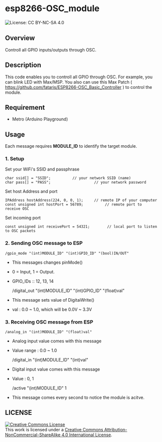 # esp8266-OSC_module
![License: CC BY-NC-SA 4.0](https://img.shields.io/badge/License-CC%20BY--NC--SA%204.0-lightgrey.svg)　　

## Overview
Controll all GPIO inputs/outputs through OSC.

## Description
This code enables you to controll all GPIO through OSC. For example, you can blink LED with Max/MSP. You also can use this Max Patch ( https://github.com/fataris/ESP8266-OSC_Basic_Controller ) to control the module.

## Requirement
- Metro (Arduino Playground)

## Usage
Each message requires __MODULE_ID__ to identify the target module.


### 1. Setup
Set your WiFi's SSID and passphrase

    char ssid[] = "SSID";          // your network SSID (name)  
    char pass[] = "PASS";                    // your network password

Set host Address and port

    IPAddress hostAddress(224, 0, 0, 1);     // remote IP of your computer
    const unsigned int hostPort = 56789;          // remote port to receive OSC

Set incoming port

    const unsigned int receivePort = 54321;        // local port to listen to OSC packets

### 2. Sending OSC message to ESP  

    /gpio_mode "(int)MODULE_ID" "(int)GPIO_ID" "(bool)IN/OUT"

* This messages changes pinMode()
* 0 = Input, 1 = Output.  
* GPIO_IDs :: 12, 13, 14  


    /digital_out "(int)MODULE_ID" "(int)GPIO_ID" "(float)val"

* This message sets value of DigitaiWrite()  
* val : 0.0 ~ 1.0, which will be 0.0V ~ 3.3V  

### 3. Receiving OSC message from ESP  

    /analog_in "(int)MODULE_ID" "(float)val"
* Analog input value comes with this message
* Value range : 0.0 ~ 1.0


    /digital_in "(int)MODULE_ID" "(int)val"

* Digital input value comes with this message
* Value : 0, 1  


    /active "(int)MODULE_ID" 1

* This message comes every second to notice the module is acitve.


## LICENSE
<a rel="license" href="http://creativecommons.org/licenses/by-nc-sa/4.0/"><img alt="Creative Commons License" style="border-width:0" src="https://i.creativecommons.org/l/by-nc-sa/4.0/88x31.png" /></a><br />This work is licensed under a <a rel="license" href="http://creativecommons.org/licenses/by-nc-sa/4.0/">Creative Commons Attribution-NonCommercial-ShareAlike 4.0 International License</a>.

